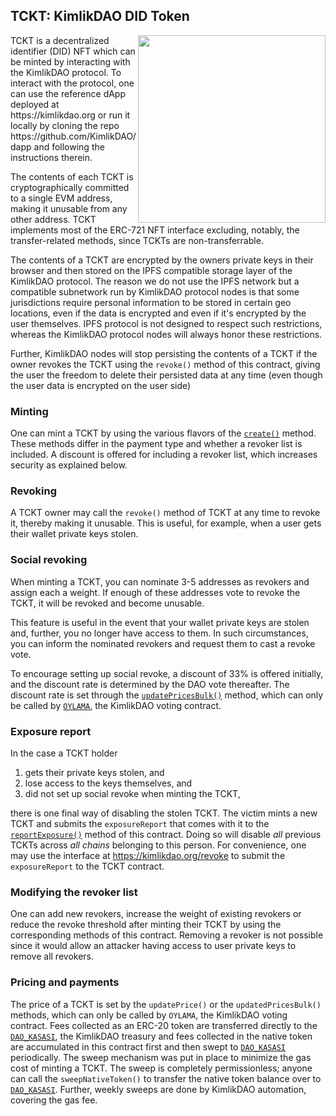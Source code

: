## TCKT: KimlikDAO DID Token

<img align="right" width="300" height="300" src="https://kimlikdao.org/TCKT.svg">
TCKT is a decentralized identifier (DID) NFT which can be minted by
interacting with the KimlikDAO protocol. To interact with the protocol,
one can use the reference dApp deployed at https://kimlikdao.org or run it
locally by cloning the repo https://github.com/KimlikDAO/dapp and following
the instructions therein.

The contents of each TCKT is cryptographically committed to a single EVM
address, making it unusable from any other address.
TCKT implements most of the ERC-721 NFT interface excluding, notably, the
transfer-related methods, since TCKTs are non-transferrable.

The contents of a TCKT are encrypted by the owners private keys in their
browser and then stored on the IPFS compatible storage layer of the KimlikDAO
protocol. The reason we do not use the IPFS network but a compatible
subnetwork run by KimlikDAO protocol nodes is that some jurisdictions
require personal information to be stored in certain geo locations, even
if the data is encrypted and even if it's encrypted by the user themselves.
IPFS protocol is not designed to respect such restrictions, whereas the
KimlikDAO protocol nodes will always honor these restrictions.

Further, KimlikDAO nodes will stop persisting the contents of a TCKT if
the owner revokes the TCKT using the `revoke()` method of this contract,
giving the user the freedom to delete their persisted data at any time
(even though the user data is encrypted on the user side)

### Minting

One can mint a TCKT by using the various flavors of the [`create()`](https://github.com/KimlikDAO/TCKT/blob/main/contracts/TCKT.sol#L192-L196) method.
These methods differ in the payment type and whether a revoker list is
included. A discount is offered for including a revoker list, which
increases security as explained below.

### Revoking

A TCKT owner may call the `revoke()` method of TCKT at any time to revoke
it, thereby making it unusable. This is useful, for example, when a user
gets their wallet private keys stolen.

### Social revoking

When minting a TCKT, you can nominate 3-5 addresses as revokers and assign
each a weight. If enough of these addresses vote to revoke the TCKT, it will
be revoked and become unusable.

This feature is useful in the event that your wallet private keys are stolen
and, further, you no longer have access to them. In such circumstances, you
can inform the nominated revokers and request them to cast a revoke vote.

To encourage setting up social revoke, a discount of 33% is offered
initially, and the discount rate is determined by the DAO vote thereafter.
The discount rate is set through the [`updatePricesBulk()`](https://github.com/KimlikDAO/TCKT/blob/main/contracts/TCKT.sol#L672-L687)
method, which can only be called by
[`OYLAMA`](https://github.com/KimlikDAO/Oylama), the KimlikDAO voting contract.

### Exposure report

In the case a TCKT holder

1. gets their private keys stolen, and
2. lose access to the keys themselves, and
3. did not set up social revoke when minting the TCKT,

there is one final way of disabling the stolen TCKT. The victim mints a new
TCKT and submits the `exposureReport` that comes with it to the
[`reportExposure()`](https://github.com/KimlikDAO/TCKT/blob/main/contracts/TCKT.sol#L737-L776)
method of this contract. Doing so will disable _all_
previous TCKTs across _all chains_ belonging to this person. For convenience,
one may use the interface at https://kimlikdao.org/revoke to submit the
`exposureReport` to the TCKT contract.

### Modifying the revoker list

One can add new revokers, increase the weight of existing revokers or reduce
the revoke threshold after minting their TCKT by using the corresponding
methods of this contract. Removing a revoker is not
possible since it would allow an attacker having access to user private keys to
remove all revokers.

### Pricing and payments

The price of a TCKT is set by the `updatePrice()` or the `updatedPricesBulk()`
methods, which can only be called by `OYLAMA`, the KimlikDAO voting
contract.
Fees collected as an ERC-20 token are transferred directly to the
[`DAO_KASASI`](https://github.com/KimlikDAO/DAOKasasi), the KimlikDAO treasury
and fees collected in the native token
are accumulated in this contract first and then swept to [`DAO_KASASI`](https://github.com/KimlikDAO/DAOKasasi)
periodically. The sweep mechanism was put in place to minimize the gas cost
of minting a TCKT. The sweep is completely permissionless; anyone can call
the `sweepNativeToken()` to transfer the native token balance over to
[`DAO_KASASI`](https://github.com/KimlikDAO/DAOKasasi).
Further, weekly sweeps are done by KimlikDAO automation, covering the gas fee.
